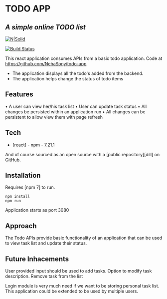 # TODO APP
## _A simple online TODO list_

[![N|Solid](https://encrypted-tbn0.gstatic.com/images?q=tbn:ANd9GcSNxqeEmxm0AbRV0ByvnaxqAceasYm5vfQd6f9b0sQejfu4xesIQOYG5-3W_Ggi7YvC_08&usqp=CAU)](https://spring.io/)

[![Build Status](https://travis-ci.org/joemccann/dillinger.svg?branch=master)](https://travis-ci.org/joemccann/dillinger)

This react application consumes APIs from a basic todo application. Code at https://github.com/NehaSony/todo-app

- The application displays all the todo's added from the backend.
- The application helps change the status of todo items


## Features

• A user can view her/his task list 
• User can update task status
• All changes be persisted within an application run 
• All changes can be persistent to allow view them with page refresh 

## Tech

- [react] - npm - 7.21.1


And of course sourced as an open source with a [public repository][dill]
 on GitHub.

## Installation

Requires [npm 7] to run.


```
npm install
npm run
```


Application starts as port 3080


## Approach

The Todo APIs provide basic functionality of an application that can be used to view task list and update their status.

## Future Inhacements

User provided input should be used to add tasks.
Option to modify task description.
Remove task from the list

Login module is very much need if we want to be storing personal task list.
This application could be extended to be used by multiple users. 





